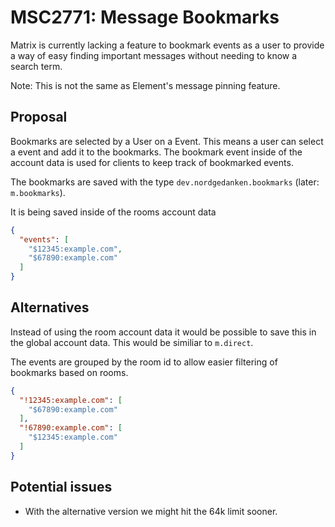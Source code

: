 # MSC2771: Message Bookmarks

Matrix is currently lacking a feature to bookmark events as a user to provide a way of easy finding
important messages without needing to know a search term.

Note: This is not the same as Element's message pinning feature.

## Proposal

Bookmarks are selected by a User on a Event. This means a user can select a event and add it to the bookmarks.
The bookmark event inside of the account data is used for clients to keep track of bookmarked events.

The bookmarks are saved with the type `dev.nordgedanken.bookmarks` (later: `m.bookmarks`).

It is being saved inside of the rooms account data

```json
{
  "events": [
    "$12345:example.com",
    "$67890:example.com"
  ]
}
```

## Alternatives

Instead of using the room account data it would be possible to save this in the global account data.
This would be similiar to `m.direct`.

The events are grouped by the room id to allow easier filtering of bookmarks based on rooms.

```json
{
  "!12345:example.com": [
    "$67890:example.com"
  ],
  "!67890:example.com": [
    "$12345:example.com"
  ]
}
```

## Potential issues

* With the alternative version we might hit the 64k limit sooner.